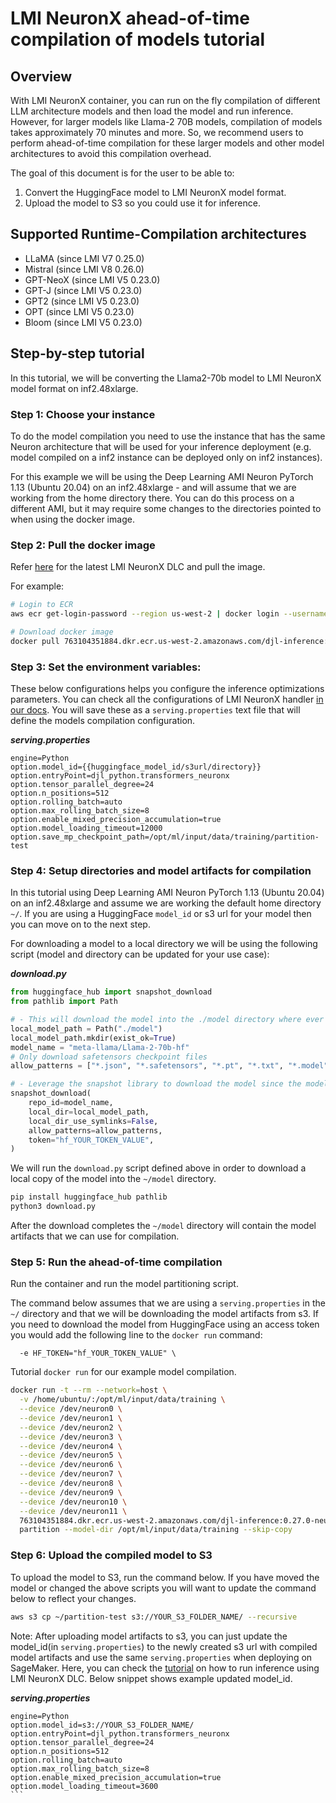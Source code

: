 

# LMI NeuronX ahead-of-time compilation of models tutorial

## Overview

With LMI NeuronX container, you can run on the fly compilation of different LLM architecture models and then load the model and run inference. However, for larger models like Llama-2 70B models, compilation of models takes approximately 70 minutes and more. So, we recommend users to perform ahead-of-time compilation for these larger models and other model architectures to avoid this compilation overhead.

The goal of this document is for the user to be able to:

1. Convert the HuggingFace model to LMI NeuronX model format.
2. Upload the model to S3 so you could use it for inference.

## Supported Runtime-Compilation architectures

* LLaMA (since LMI V7 0.25.0)
* Mistral (since LMI V8 0.26.0)
* GPT-NeoX (since LMI V5 0.23.0)
* GPT-J (since LMI V5 0.23.0)
* GPT2 (since LMI V5 0.23.0)
* OPT (since LMI V5 0.23.0)
* Bloom (since LMI V5 0.23.0)

## Step-by-step tutorial

In this tutorial, we will be converting the Llama2-70b model to LMI NeuronX model format on inf2.48xlarge.

### Step 1: Choose your instance

To do the model compilation you need to use the instance that has the same Neuron architecture that will be used for your inference deployment (e.g. model compiled on a inf2 instance can be deployed only on inf2 instances).

For this example we will be using the Deep Learning AMI Neuron PyTorch 1.13 (Ubuntu 20.04) on an inf2.48xlarge - and will assume that we are working from the home directory there. You can do this process on a different AMI, but it may require some changes to the directories pointed to when using the docker image.

### Step 2: Pull the docker image

Refer [here](https://github.com/aws/deep-learning-containers/blob/master/available_images.md#large-model-inference-containers) for the latest LMI NeuronX DLC and pull the image.

For example:

```bash
# Login to ECR
aws ecr get-login-password --region us-west-2 | docker login --username AWS --password-stdin 763104351884.dkr.ecr.us-west-2.amazonaws.com

# Download docker image
docker pull 763104351884.dkr.ecr.us-west-2.amazonaws.com/djl-inference:0.27.0-neuronx-sdk2.18.0

```

### Step 3: Set the environment variables:

These below configurations helps you configure the inference optimizations parameters. You can check all the configurations of LMI NeuronX handler [in our docs](../user_guides/tnx_user_guide.md#advanced-transformers-neuronx-configurations).
You will save these as a `serving.properties` text file that will define the models compilation configuration.

___serving.properties___
```
engine=Python
option.model_id={{huggingface_model_id/s3url/directory}}
option.entryPoint=djl_python.transformers_neuronx
option.tensor_parallel_degree=24
option.n_positions=512
option.rolling_batch=auto
option.max_rolling_batch_size=8
option.enable_mixed_precision_accumulation=true
option.model_loading_timeout=12000
option.save_mp_checkpoint_path=/opt/ml/input/data/training/partition-test
```

### Step 4: Setup directories and model artifacts for compilation

In this tutorial using Deep Learning AMI Neuron PyTorch 1.13 (Ubuntu 20.04) on an inf2.48xlarge and assume we are working the default home directory `~/`. If you are using a HuggingFace `model_id` or s3 url for your model then you can move on to the next step.

For downloading a model to a local directory we will be using the following script (model and directory can be updated for your use case):

___download.py___
```python
from huggingface_hub import snapshot_download
from pathlib import Path

# - This will download the model into the ./model directory where ever the script is running
local_model_path = Path("./model")
local_model_path.mkdir(exist_ok=True)
model_name = "meta-llama/Llama-2-70b-hf"
# Only download safetensors checkpoint files
allow_patterns = ["*.json", "*.safetensors", "*.pt", "*.txt", "*.model", "*.tiktoken"]

# - Leverage the snapshot library to download the model since the model is stored in repository using LFS
snapshot_download(
    repo_id=model_name,
    local_dir=local_model_path,
    local_dir_use_symlinks=False,
    allow_patterns=allow_patterns,
    token="hf_YOUR_TOKEN_VALUE",
)
```

We will run the `download.py` script defined above in order to download a local copy of the model into the `~/model` directory.

```bash
pip install huggingface_hub pathlib
python3 download.py
```

After the download completes the `~/model` directory will contain the model artifacts that we can use for compilation.

### Step 5: Run the ahead-of-time compilation

Run the container and run the model partitioning script. 

The command below assumes that we are using a `serving.properties` in the `~/` directory and that we will be downloading the model artifacts from s3. If you need to download the model from HuggingFace using an access token you would add the following line to the `docker run` command:

```
  -e HF_TOKEN="hf_YOUR_TOKEN_VALUE" \
```

Tutorial `docker run` for our example model compilation.

```bash
docker run -t --rm --network=host \
  -v /home/ubuntu/:/opt/ml/input/data/training \
  --device /dev/neuron0 \
  --device /dev/neuron1 \
  --device /dev/neuron2 \
  --device /dev/neuron3 \
  --device /dev/neuron4 \
  --device /dev/neuron5 \
  --device /dev/neuron6 \
  --device /dev/neuron7 \
  --device /dev/neuron8 \
  --device /dev/neuron9 \
  --device /dev/neuron10 \
  --device /dev/neuron11 \
  763104351884.dkr.ecr.us-west-2.amazonaws.com/djl-inference:0.27.0-neuronx-sdk2.18.0 \
  partition --model-dir /opt/ml/input/data/training --skip-copy
```

### Step 6: Upload the compiled model to S3

To upload the model to S3, run the command below. If you have moved the model or changed the above scripts you will want to update the command below to reflect your changes.

```bash
aws s3 cp ~/partition-test s3://YOUR_S3_FOLDER_NAME/ --recursive
```

Note: After uploading model artifacts to s3, you can just update the model_id(in `serving.properties`) to the newly created s3 url with compiled model artifacts and use the same `serving.properties` when deploying on SageMaker. 
Here, you can check the [tutorial](https://github.com/deepjavalibrary/djl-demo/blob/master/aws/sagemaker/large-model-inference/sample-llm/tnx_rollingbatch_deploy_llama_70b.ipynb) on how to run inference using LMI NeuronX DLC. Below snippet shows example updated model_id.

___serving.properties___
````
engine=Python
option.model_id=s3://YOUR_S3_FOLDER_NAME/
option.entryPoint=djl_python.transformers_neuronx
option.tensor_parallel_degree=24
option.n_positions=512
option.rolling_batch=auto
option.max_rolling_batch_size=8
option.enable_mixed_precision_accumulation=true
option.model_loading_timeout=3600
```

